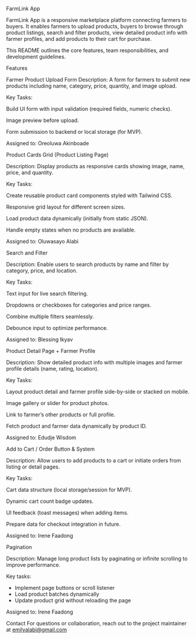 FarmLink App


FarmLink App is a responsive marketplace platform connecting farmers to buyers. It enables farmers to upload products, buyers to browse through product listings, search and filter products, view detailed product info with farmer profiles, and add products to their cart for purchase.

This README outlines the core features, team responsibilities, and development guidelines.

Features

Farmer Product Upload Form
Description:
A form for farmers to submit new products including name, category, price, quantity, and image upload.

Key Tasks:

Build UI form with input validation (required fields, numeric checks).

Image preview before upload.

Form submission to backend or local storage (for MVP).

Assigned to: Oreoluwa Akinboade 


Product Cards Grid (Product Listing Page)

Description:
Display products as responsive cards showing image, name, price, and quantity.

Key Tasks:

Create reusable product card components styled with Tailwind CSS.

Responsive grid layout for different screen sizes.

Load product data dynamically (initially from static JSON).

Handle empty states when no products are available.

Assigned to: Oluwasayo Alabi


Search and Filter

Description:
Enable users to search products by name and filter by category, price, and location.

Key Tasks:

Text input for live search filtering.

Dropdowns or checkboxes for categories and price ranges.

Combine multiple filters seamlessly.

Debounce input to optimize performance.

Assigned to: Blessing Ikyav


Product Detail Page + Farmer Profile

Description:
Show detailed product info with multiple images and farmer profile details (name, rating, location).

Key Tasks:

Layout product detail and farmer profile side-by-side or stacked on mobile.

Image gallery or slider for product photos.

Link to farmer’s other products or full profile.

Fetch product and farmer data dynamically by product ID.

Assigned to: Edudje Wisdom


Add to Cart / Order Button & System 

Description:
Allow users to add products to a cart or initiate orders from listing or detail pages.

Key Tasks:

Cart data structure (local storage/session for MVP).

Dynamic cart count badge updates.

UI feedback (toast messages) when adding items.

Prepare data for checkout integration in future.

Assigned to: Irene Faadong


Pagination

Description:
Manage long product lists by paginating or infinite scrolling to improve performance.

Key tasks:

- Implement page buttons or scroll listener
- Load product batches dynamically
- Update product grid without reloading the page

Assigned to: Irene Faadong


Contact
For questions or collaboration, reach out to the project maintainer at emilyalabi@gmail.com



